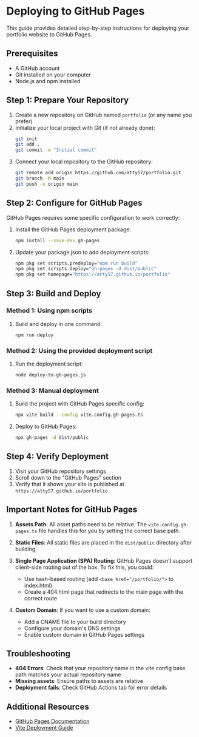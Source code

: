 # Deploying to GitHub Pages

This guide provides detailed step-by-step instructions for deploying your portfolio website to GitHub Pages.

## Prerequisites

- A GitHub account
- Git installed on your computer
- Node.js and npm installed

## Step 1: Prepare Your Repository

1. Create a new repository on GitHub named `portfolio` (or any name you prefer)
2. Initialize your local project with Git (if not already done):
   ```bash
   git init
   git add .
   git commit -m "Initial commit"
   ```
3. Connect your local repository to the GitHub repository:
   ```bash
   git remote add origin https://github.com/atty57/portfolio.git
   git branch -M main
   git push -u origin main
   ```

## Step 2: Configure for GitHub Pages

GitHub Pages requires some specific configuration to work correctly:

1. Install the GitHub Pages deployment package:
   ```bash
   npm install --save-dev gh-pages
   ```

2. Update your package.json to add deployment scripts:
   ```bash
   npm pkg set scripts.predeploy="npm run build"
   npm pkg set scripts.deploy="gh-pages -d dist/public"
   npm pkg set homepage="https://atty57.github.io/portfolio"
   ```

## Step 3: Build and Deploy

### Method 1: Using npm scripts

1. Build and deploy in one command:
   ```bash
   npm run deploy
   ```

### Method 2: Using the provided deployment script

1. Run the deployment script:
   ```bash
   node deploy-to-gh-pages.js
   ```

### Method 3: Manual deployment

1. Build the project with GitHub Pages specific config:
   ```bash
   npx vite build --config vite.config.gh-pages.ts
   ```

2. Deploy to GitHub Pages:
   ```bash
   npx gh-pages -d dist/public
   ```

## Step 4: Verify Deployment

1. Visit your GitHub repository settings
2. Scroll down to the "GitHub Pages" section
3. Verify that it shows your site is published at `https://atty57.github.io/portfolio`

## Important Notes for GitHub Pages

1. **Assets Path**: All asset paths need to be relative. The `vite.config.gh-pages.ts` file handles this for you by setting the correct base path.

2. **Static Files**: All static files are placed in the `dist/public` directory after building.

3. **Single Page Application (SPA) Routing**: GitHub Pages doesn't support client-side routing out of the box. To fix this, you could:
   - Use hash-based routing (add `<base href="/portfolio/">` to index.html)
   - Create a 404.html page that redirects to the main page with the correct route

4. **Custom Domain**: If you want to use a custom domain:
   - Add a CNAME file to your build directory
   - Configure your domain's DNS settings
   - Enable custom domain in GitHub Pages settings

## Troubleshooting

- **404 Errors**: Check that your repository name in the vite config base path matches your actual repository name
- **Missing assets**: Ensure paths to assets are relative
- **Deployment fails**: Check GitHub Actions tab for error details

## Additional Resources

- [GitHub Pages Documentation](https://docs.github.com/en/pages)
- [Vite Deployment Guide](https://vitejs.dev/guide/static-deploy.html#github-pages)